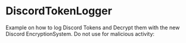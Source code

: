 # DiscordTokenLogger
Example on how to log Discord Tokens and Decrypt them with the new Discord EncryptionSystem. Do not use for malicious activity:
